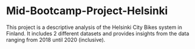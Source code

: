 # Mid-Bootcamp-Project-Helsinki
This project is a descriptive analysis of the Helsinki City Bikes system in Finland.
It includes 2 different datasets and provides insights from the data ranging from 2018 until 2020 (inclusive).
